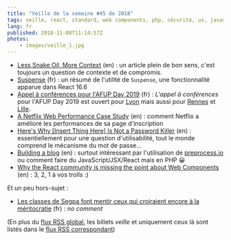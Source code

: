 ```yaml
---
title: "Veille de la semaine #45 de 2018"
tags: veille, react, standard, web components, php, sécurité, ux, javascript, performances, conférence, bonnes pratiques, code
lang: fr
published: 2018-11-08T11:14:57Z
photos:
    - images/veille_1.jpg
---
```

* [Less Snake Oil, More Context](https://dassur.ma/things/less-snakeoil/) (en)&nbsp;: un article plein de bon sens, c'est toujours un question de contexte et de compromis.
* [Suspense](https://blog.hadrien.eu/2018/11/05/suspense/) (fr)&nbsp;: un résumé de l'utilité de `Suspense`, une fonctionnalité apparue dans React 16.6
* [Appel à conférences pour l'AFUP Day 2019](https://afup.org/news/1013-repondez-au-cfp-afupday2019) (fr)&nbsp;: _L'appel à conférences_ pour l'AFUP Day 2019 est ouvert pour [Lyon](https://afup.org/event/afupday2019lyon) mais aussi pour [Rennes](https://afup.org/event/afupday2019rennes) et [Lille](https://afup.org/event/afupday2019lille).
* [A Netflix Web Performance Case Study](https://medium.com/dev-channel/a-netflix-web-performance-case-study-c0bcde26a9d9) (en)&nbsp;: comment Netflix a amélioré les performances de sa page d'inscription
* [Here's Why [Insert Thing Here] Is Not a Password Killer](https://www.troyhunt.com/heres-why-insert-thing-here-is-not-a-password-killer/) (en)&nbsp;: essentiellement pour une question d'utilisabilité, tout le monde comprend le mécanisme du mot de passe…
* [Building a blog](https://assertchris.io/post/2018-10-24-building-something-new) (en)&nbsp;: surtout intéressant par l'utilisation de [preprocess.io](https://preprocess.io/) ou comment faire du JavaScript/JSX/React mais en PHP 😀
* [Why the React community is missing the point about Web Components](https://dev.to/ben/why-the-react-community-is-missing-the-point-about-web-components-1ic3) (en)&nbsp;: 3, 2, 1 à vos trolls :)

Et un peu hors-sujet&nbsp;:

* [Les classes de Segpa font mentir ceux qui croiraient encore à la méritocratie](http://www.slate.fr/story/169398/echec-scolaire-education-segpa) (fr)&nbsp;: _no comment_

(En plus du [flux RSS global](/rss.xml), les billets *veille*
et uniquement ceux là sont listés dans le [flux RSS correspondant](/rss/veille.xml))
